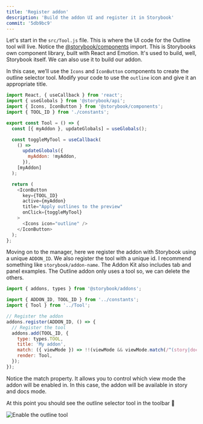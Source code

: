 ```yaml
---
title: 'Register addon'
description: 'Build the addon UI and register it in Storybook'
commit: '5db9bc9'
---
```


Let's start in the `src/Tool.js` file. This is where the UI code for the Outline tool will live. Notice the [@storybook/components](https://www.npmjs.com/package/@storybook/components) import. This is Storybooks own component library, built with React and Emotion. It's used to build, well, Storybook itself. We can also use it to build our addon.

In this case, we’ll use the `Icons` and `IconButton` components to create the outline selector tool. Modify your code to use the `outline` icon and give it an appropriate title.

```js:title=src/Tool.js
import React, { useCallback } from 'react';
import { useGlobals } from '@storybook/api';
import { Icons, IconButton } from '@storybook/components';
import { TOOL_ID } from './constants';

export const Tool = () => {
  const [{ myAddon }, updateGlobals] = useGlobals();

  const toggleMyTool = useCallback(
    () =>
      updateGlobals({
        myAddon: !myAddon,
      }),
    [myAddon]
  );

  return (
    <IconButton
      key={TOOL_ID}
      active={myAddon}
      title="Apply outlines to the preview"
      onClick={toggleMyTool}
    >
      <Icons icon="outline" />
    </IconButton>
  );
};
```

Moving on to the manager, here we register the addon with Storybook using a unique `ADDON_ID`. We also register the tool with a unique id. I recommend something like `storybook/addon-name`. The Addon Kit also includes tab and panel examples. The Outline addon only uses a tool so, we can delete the others.

```js:title=src/preset/manager.js
import { addons, types } from '@storybook/addons';

import { ADDON_ID, TOOL_ID } from '../constants';
import { Tool } from '../Tool';

// Register the addon
addons.register(ADDON_ID, () => {
  // Register the tool
  addons.add(TOOL_ID, {
    type: types.TOOL,
    title: 'My addon',
    match: ({ viewMode }) => !!(viewMode && viewMode.match(/^(story|docs)$/)),
    render: Tool,
  });
});
```

Notice the match property. It allows you to control which view mode the addon will be enabled in. In this case, the addon will be available in story and docs mode.

At this point you should see the outline selector tool in the toolbar 🎉

![Enable the outline tool](../../images/outline-tool.png)
